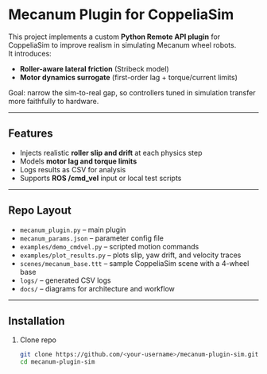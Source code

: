 # Mecanum Plugin for CoppeliaSim

This project implements a custom **Python Remote API plugin** for CoppeliaSim to
improve realism in simulating Mecanum wheel robots.  
It introduces:

- **Roller-aware lateral friction** (Stribeck model)  
- **Motor dynamics surrogate** (first-order lag + torque/current limits)  

Goal: narrow the sim-to-real gap, so controllers tuned in simulation transfer more faithfully to hardware.

---

## Features
- Injects realistic **roller slip and drift** at each physics step
- Models **motor lag and torque limits**
- Logs results as CSV for analysis
- Supports **ROS /cmd_vel** input or local test scripts

---

## Repo Layout
- `mecanum_plugin.py` – main plugin
- `mecanum_params.json` – parameter config file
- `examples/demo_cmdvel.py` – scripted motion commands
- `examples/plot_results.py` – plots slip, yaw drift, and velocity traces
- `scenes/mecanum_base.ttt` – sample CoppeliaSim scene with a 4-wheel base
- `logs/` – generated CSV logs
- `docs/` – diagrams for architecture and workflow

---

## Installation

1. Clone repo  
   ```bash
   git clone https://github.com/<your-username>/mecanum-plugin-sim.git
   cd mecanum-plugin-sim
